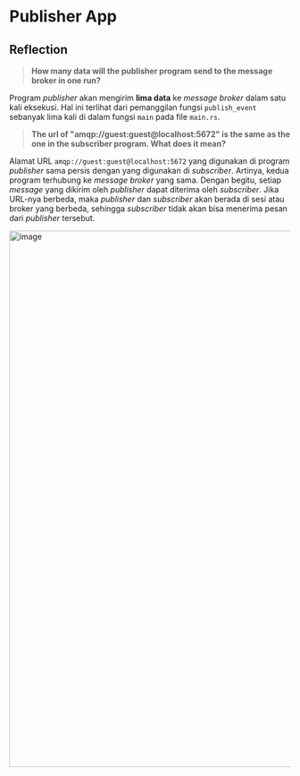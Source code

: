 # Publisher App

## Reflection

> **How many data will the publisher program send to the message broker in one run?**

Program *publisher* akan mengirim **lima data** ke *message broker* dalam satu kali eksekusi. Hal ini terlihat dari pemanggilan fungsi `publish_event` sebanyak lima kali di dalam fungsi `main` pada file `main.rs`.

> **The url of "amqp\://guest\:guest\@localhost:5672" is the same as the one in the subscriber program. What does it mean?**

Alamat URL `amqp://guest:guest@localhost:5672` yang digunakan di program *publisher* sama persis dengan yang digunakan di *subscriber*. Artinya, kedua program terhubung ke *message broker* yang sama. Dengan begitu, setiap *message* yang dikirim oleh *publisher* dapat diterima oleh *subscriber*. Jika URL-nya berbeda, maka *publisher* dan *subscriber* akan berada di sesi atau broker yang berbeda, sehingga *subscriber* tidak akan bisa menerima pesan dari *publisher* tersebut.

<img width="959" alt="image" src="https://github.com/user-attachments/assets/e768a6da-bb40-42e8-8a6e-d8cc801afa14" />
